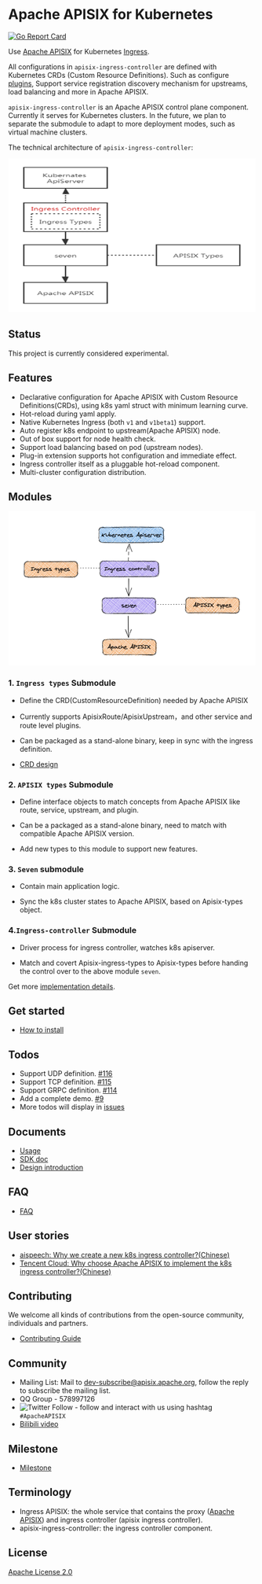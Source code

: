 <!--
#
# Licensed to the Apache Software Foundation (ASF) under one or more
# contributor license agreements.  See the NOTICE file distributed with
# this work for additional information regarding copyright ownership.
# The ASF licenses this file to You under the Apache License, Version 2.0
# (the "License"); you may not use this file except in compliance with
# the License.  You may obtain a copy of the License at
#
#     http://www.apache.org/licenses/LICENSE-2.0
#
# Unless required by applicable law or agreed to in writing, software
# distributed under the License is distributed on an "AS IS" BASIS,
# WITHOUT WARRANTIES OR CONDITIONS OF ANY KIND, either express or implied.
# See the License for the specific language governing permissions and
# limitations under the License.
#
-->

# Apache APISIX for Kubernetes

[![Go Report Card](https://goreportcard.com/badge/github.com/apache/apisix-ingress-controller)](https://goreportcard.com/report/github.com/apache/apisix-ingress-controller)

Use [Apache APISIX](https://github.com/apache/apisix#apache-apisix) for Kubernetes [Ingress](https://kubernetes.io/docs/concepts/services-networking/ingress/).

All configurations in `apisix-ingress-controller` are defined with Kubernetes CRDs (Custom Resource Definitions). Such as configure [plugins](https://github.com/apache/apisix/tree/master/doc/plugins), Support service registration discovery mechanism for upstreams, load balancing and more in Apache APISIX.

`apisix-ingress-controller` is an Apache APISIX control plane component. Currently it serves for Kubernetes clusters. In the future, we plan to separate the submodule to adapt to more deployment modes, such as virtual machine clusters.

The technical architecture of `apisix-ingress-controller`:

<img src="./docs/assets/images/module_0.png" alt="Architecture" width="600" height="313" />

## Status

This project is currently considered experimental.

## Features

* Declarative configuration for Apache APISIX with Custom Resource Definitions(CRDs), using k8s yaml struct with minimum learning curve.
* Hot-reload during yaml apply.
* Native Kubernetes Ingress (both `v1` and `v1beta1`) support.
* Auto register k8s endpoint to upstream(Apache APISIX) node.
* Out of box support for node health check.
* Support load balancing based on pod (upstream nodes).
* Plug-in extension supports hot configuration and immediate effect.
* Ingress controller itself as a pluggable hot-reload component.
* Multi-cluster configuration distribution.

## Modules

<img src="./docs/assets/images/module-1.png" alt="module" width="600" height="313" />

### 1. `Ingress types` Submodule

- Define the CRD(CustomResourceDefinition) needed by Apache APISIX

- Currently supports ApisixRoute/ApisixUpstream，and other service and route level plugins.

- Can be packaged as a stand-alone binary, keep in sync with the ingress definition.

- [CRD design](https://github.com/apache/apisix-ingress-controller/issues/3)

### 2. `APISIX types` Submodule

- Define interface objects to match concepts from Apache APISIX like route, service, upstream, and plugin.

- Can be a packaged as a stand-alone binary, need to match with compatible Apache APISIX version.

- Add new types to this module to support new features.

### 3. `Seven` submodule

- Contain main application logic.

- Sync the k8s cluster states to Apache APISIX, based on Apisix-types object.

### 4.`Ingress-controller` Submodule

- Driver process for ingress controller, watches k8s apiserver.

- Match and covert Apisix-ingress-types to Apisix-types before handing the control over to the above module `seven`.

Get more [implementation details](./docs/en/latest/design.md).

## Get started

* [How to install](./install.md)

## Todos

* Support UDP definition. [#116](https://github.com/apache/apisix-ingress-controller/issues/116)
* Support TCP definition. [#115](https://github.com/apache/apisix-ingress-controller/issues/115)
* Support GRPC definition. [#114](https://github.com/apache/apisix-ingress-controller/issues/114)
* Add a complete demo. [#9](https://github.com/apache/apisix-ingress-controller/issues/9)
* More todos will display in [issues](https://github.com/apache/apisix-ingress-controller/issues)

## Documents

* [Usage](./docs/en/latest/usage.md)
* [SDK doc](./docs/en/latest/development.md)
* [Design introduction](./docs/en/latest/design.md)

## FAQ

* [FAQ](./docs/en/latest/FAQ.md)

## User stories

- [aispeech: Why we create a new k8s ingress controller?(Chinese)](https://mp.weixin.qq.com/s/bmm2ibk2V7-XYneLo9XAPQ)
- [Tencent Cloud: Why choose Apache APISIX to implement the k8s ingress controller?(Chinese)](https://www.upyun.com/opentalk/448.html)

## Contributing

We welcome all kinds of contributions from the open-source community, individuals and partners.

* [Contributing Guide](./docs/en/latest/contribute.md)

## Community

* Mailing List: Mail to dev-subscribe@apisix.apache.org, follow the reply to subscribe the mailing list.
* QQ Group - 578997126
* ![Twitter Follow](https://img.shields.io/twitter/follow/ApacheAPISIX?style=social) - follow and interact with us using hashtag `#ApacheAPISIX`
* [Bilibili video](https://space.bilibili.com/551921247)

## Milestone

* [Milestone](https://github.com/apache/apisix-ingress-controller/milestones)

## Terminology

* Ingress APISIX: the whole service that contains the proxy ([Apache APISIX](https://apisix.apache.org)) and ingress controller (apisix ingress controller).
* apisix-ingress-controller: the ingress controller component.

## License

[Apache License 2.0](https://github.com/apache/apisix-ingress-controller/blob/master/LICENSE)
